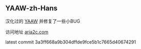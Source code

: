 YAAW-zh-Hans
----

汉化过的 [YAAW](https://github.com/binux/yaaw) 并修复了一些小BUG

访问地址 [aria2c.com](http://aria2c.com/)

latest commit 3a3ff668a9b304dffde9fce5b1c7665d40674291
